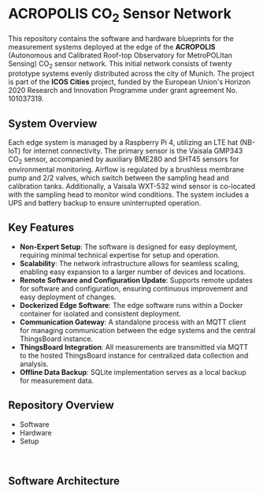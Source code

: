 # ACROPOLIS CO<sub>2</sub> Sensor Network

This repository contains the software and hardware blueprints for the measurement systems deployed at the edge of the **ACROPOLIS** (Autonomous and Calibrated Roof-top Observatory for MetroPOLItan Sensing) CO<sub>2</sub> sensor network. This initial network consists of twenty prototype systems evenly distributed across the city of Munich. The project is part of the **ICOS Cities** project, funded by the European Union's Horizon 2020 Research and Innovation Programme under grant agreement No. 101037319.

## System Overview

Each edge system is managed by a Raspberry Pi 4, utilizing an LTE hat (NB-IoT) for internet connectivity. The primary sensor is the Vaisala GMP343 CO<sub>2</sub> sensor, accompanied by auxiliary BME280 and SHT45 sensors for environmental monitoring. Airflow is regulated by a brushless membrane pump and 2/2 valves, which switch between the sampling head and calibration tanks. Additionally, a Vaisala WXT-532 wind sensor is co-located with the sampling head to monitor wind conditions. The system includes a UPS and battery backup to ensure uninterrupted operation.

## Key Features

- **Non-Expert Setup**: The software is designed for easy deployment, requiring minimal technical expertise for setup and operation.
- **Scalability**: The network infrastructure allows for seamless scaling, enabling easy expansion to a larger number of devices and locations.
- **Remote Software and Configuration Update**: Supports remote updates for software and configuration, ensuring continuous improvement and easy deployment of changes.
- **Dockerized Edge Software**: The edge software runs within a Docker container for isolated and consistent deployment.
- **Communication Gateway**: A standalone process with an MQTT client for managing communication between the edge systems and the central ThingsBoard instance.
- **ThingsBoard Integration**: All measurements are transmitted via MQTT to the hosted ThingsBoard instance for centralized data collection and analysis.
- **Offline Data Backup**: SQLite implementation serves as a local backup for measurement data.

## Repository Overview

- Software
- Hardware
- Setup

<br/>

## Software Architecture

<br/>
